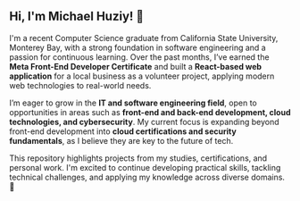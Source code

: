 ## Hi, I'm Michael Huziy! 👋

I'm a recent Computer Science graduate from California State University, Monterey Bay, with a strong foundation in software engineering and a passion for continuous learning. Over the past months, I’ve earned the **Meta Front-End Developer Certificate** and built a **React-based web application** for a local business as a volunteer project, applying modern web technologies to real-world needs.  

I’m eager to grow in the **IT and software engineering field**, open to opportunities in areas such as **front-end and back-end development, cloud technologies, and cybersecurity**. My current focus is expanding beyond front-end development into **cloud certifications and security fundamentals**, as I believe they are key to the future of tech.  

This repository highlights projects from my studies, certifications, and personal work. I'm excited to continue developing practical skills, tackling technical challenges, and applying my knowledge across diverse domains. 🚀




